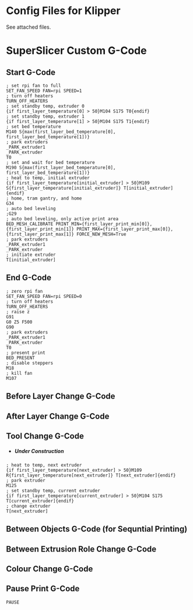 # Config Files for Klipper
See attached files.

# SuperSlicer Custom G-Code
## Start G-Code
```
; set rpi fan to full
SET_FAN_SPEED FAN=rpi SPEED=1
; turn off heaters
TURN_OFF_HEATERS
; set standby temp, extruder 0
{if first_layer_temperature[0] > 50}M104 S175 T0{endif}
; set standby temp, extruder 1
{if first_layer_temperature[1] > 50}M104 S175 T1{endif}
; set bed temperature
M140 S{max(first_layer_bed_temperature[0], first_layer_bed_temperature[1])}
; park extruders
_PARK_extruder1
_PARK_extruder
T0
; set and wait for bed temperature
M190 S{max(first_layer_bed_temperature[0], first_layer_bed_temperature[1])}
; heat to temp, initial extruder
{if first_layer_temperature[initial_extruder] > 50}M109 S{first_layer_temperature[initial_extruder]} T[initial_extruder]{endif}
; home, tram gantry, and home
G34
; auto bed leveling
;G29
; auto bed leveling, only active print area
BED_MESH_CALIBRATE PRINT_MIN={first_layer_print_min[0]},{first_layer_print_min[1]} PRINT_MAX={first_layer_print_max[0]},{first_layer_print_max[1]} FORCE_NEW_MESH=True
; park extruders
_PARK_extruder1
_PARK_extruder
; initiate extruder
T[initial_extruder]
```
## End G-Code
```
; zero rpi fan
SET_FAN_SPEED FAN=rpi SPEED=0
; turn off heaters
TURN_OFF_HEATERS
; raise z
G91
G0 Z5 F500
G90
; park extruders
_PARK_extruder1
_PARK_extruder
T0
; present print
BED_PRESENT
; disable steppers
M18
; kill fan
M107
```
## Before Layer Change G-Code
## After Layer Change G-Code
## Tool Change G-Code
- ##### Under Construction
```
; heat to temp, next extruder
{if first_layer_temperature[next_extruder] > 50}M109 R{first_layer_temperature[next_extruder]} T[next_extruder]{endif}
; park extruder
M125
; set standby temp, current extruder
{if first_layer_temperature[current_extruder] > 50}M104 S175 T[current_extruder]{endif}
; change extruder
T[next_extruder]
```
## Between Objects G-Code (for Sequntial Printing)
## Between Extrusion Role Change G-Code
## Colour Change G-Code
## Pause Print G-Code
```
PAUSE
```
